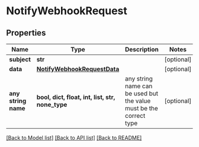# NotifyWebhookRequest


## Properties
Name | Type | Description | Notes
------------ | ------------- | ------------- | -------------
**subject** | **str** |  | [optional] 
**data** | [**NotifyWebhookRequestData**](NotifyWebhookRequestData.md) |  | [optional] 
**any string name** | **bool, dict, float, int, list, str, none_type** | any string name can be used but the value must be the correct type | [optional]

[[Back to Model list]](../README.md#documentation-for-models) [[Back to API list]](../README.md#documentation-for-api-endpoints) [[Back to README]](../README.md)


